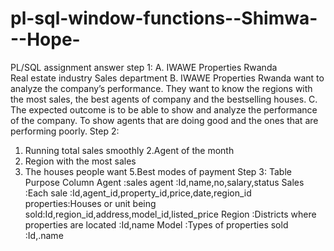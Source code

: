 # pl-sql-window-functions--Shimwa---Hope-
PL/SQL assignment answer
step 1:
A. IWAWE Properties Rwanda  
Real estate industry 
Sales department
B.
IWAWE Properties Rwanda want to analyze the company’s performance. They want to know the regions with the most sales, the best agents of company and the bestselling houses.
C.
The expected outcome is to be able to show and analyze the performance of the company. To show agents that are doing good and the ones that are performing poorly.
Step  2:
1. Running total sales smoothly
2.Agent of the month
3. Region with the most sales
4. The houses people want
5.Best modes of payment
Step 3:
Table	Purpose	Column
Agent :sales agent	:Id,name,no,salary,status
Sales	:Each sale	:Id,agent_id,property_id,price,date,region_id
properties:Houses or unit being sold:Id,region_id,address,model_id,listed_price
Region	:Districts where properties are located	:Id,name
Model	:Types of properties sold	:Id,.name

